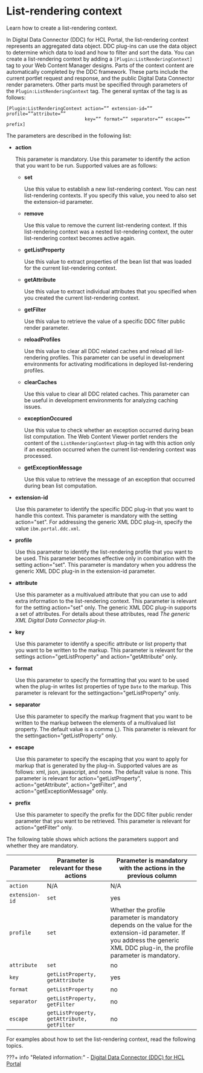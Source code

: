 # List-rendering context

Learn how to create a list-rendering context.

In Digital Data Connector \(DDC\) for HCL Portal, the list-rendering context represents an aggregated data object. DDC plug-ins can use the data object to determine which data to load and how to filter and sort the data. You can create a list-rendering context by adding a `[Plugin:ListRenderingContext]` tag to your Web Content Manager designs. Parts of the context content are automatically completed by the DDC framework. These parts include the current portlet request and response, and the public Digital Data Connector render parameters. Other parts must be specified through parameters of the `Plugin:ListRenderingContext` tag. The general syntax of the tag is as follows:

```
[Plugin:ListRenderingContext action=”” extension-id=”” profile=””attribute=”” 
                             key=”” format=”” separator=”” escape=”” prefix]
```

The parameters are described in the following list:

-   **action**

    This parameter is mandatory. Use this parameter to identify the action that you want to be run. Supported values are as follows:

    -   **set**

        Use this value to establish a new list-rendering context. You can nest list-rendering contexts. If you specify this value, you need to also set the extension-id parameter.

    -   **remove**

        Use this value to remove the current list-rendering context. If this list-rendering context was a nested list-rendering context, the outer list-rendering context becomes active again.

    -   **getListProperty**

        Use this value to extract properties of the bean list that was loaded for the current list-rendering context.

    -   **getAttribute**

        Use this value to extract individual attributes that you specified when you created the current list-rendering context.

    -   **getFilter**

        Use this value to retrieve the value of a specific DDC filter public render parameter.

    -   **reloadProfiles**

        Use this value to clear all DDC related caches and reload all list-rendering profiles. This parameter can be useful in development environments for activating modifications in deployed list-rendering profiles.

    -   **clearCaches**

        Use this value to clear all DDC related caches. This parameter can be useful in development environments for analyzing caching issues.

    -   **exceptionOccured**

        Use this value to check whether an exception occurred during bean list computation. The Web Content Viewer portlet renders the content of the `ListRenderingContext` plug-in tag with this action only if an exception occurred when the current list-rendering context was processed.

    -   **getExceptionMessage**

        Use this value to retrieve the message of an exception that occurred during bean list computation.

-   **extension-id**

    Use this parameter to identify the specific DDC plug-in that you want to handle this context. This parameter is mandatory with the setting action="set". For addressing the generic XML DDC plug-in, specify the value `ibm.portal.ddc.xml`.

-   **profile**

    Use this parameter to identify the list-rendering profile that you want to be used. This parameter becomes effective only in combination with the setting action="set". This parameter is mandatory when you address the generic XML DDC plug-in in the extension-id parameter.

-   **attribute**

    Use this parameter as a multivalued attribute that you can use to add extra information to the list-rendering context. This parameter is relevant for the setting action="set" only. The generic XML DDC plug-in supports a set of attributes. For details about these attributes, read *The generic XML Digital Data Connector plug-in*.

-   **key**

    Use this parameter to identify a specific attribute or list property that you want to be written to the markup. This parameter is relevant for the settings action="getListProperty" and action="getAttribute" only.

-   **format**

    Use this parameter to specify the formatting that you want to be used when the plug-in writes list properties of type `Date` to the markup. This parameter is relevant for the settingaction="getListProperty" only.

-   **separator**

    Use this parameter to specify the markup fragment that you want to be written to the markup between the elements of a multivalued list property. The default value is a comma \(,\). This parameter is relevant for the settingaction="getListProperty" only.

-   **escape**

    Use this parameter to specify the escaping that you want to apply for markup that is generated by the plug-in. Supported values are as follows: xml, json, javascript, and none. The default value is none. This parameter is relevant for action="getListProperty", action="getAttribute", action="getFilter", and action="getExceptionMessage" only.

-   **prefix**

    Use this parameter to specify the prefix for the DDC filter public render parameter that you want to be retrieved. This parameter is relevant for action="getFilter" only.


The following table shows which actions the parameters support and whether they are mandatory.

|Parameter|Parameter is relevant for these actions|Parameter is mandatory with the actions in the previous column|
|---------|---------------------------------------|--------------------------------------------------------------|
|`action`|N/A|N/A|
|`extension-id`|`set`|yes|
|`profile`|`set`|Whether the profile parameter is mandatory depends on the value for the extension-id parameter. If you address the generic XML DDC plug-in, the profile parameter is mandatory.|
|`attribute`|`set`|no|
|`key`|`getListProperty, getAttribute`|yes|
|`format`|`getListProperty`|no|
|`separator`|`getListProperty, getFilter`|no|
|`escape`|`getListProperty, getAttribute, getFilter`|no|

For examples about how to set the list-rendering context, read the following topics.

???+ info "Related information:"
    - [Digital Data Connector \(DDC\) for HCL Portal](../../../../../../../../extend_dx/ddc/index.md)

